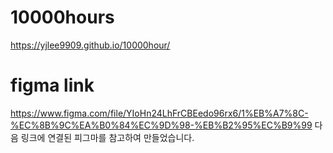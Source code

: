 # 10000hours
https://yjlee9909.github.io/10000hour/

# figma link
https://www.figma.com/file/YIoHn24LhFrCBEedo96rx6/1%EB%A7%8C-%EC%8B%9C%EA%B0%84%EC%9D%98-%EB%B2%95%EC%B9%99
다음 링크에 연결된 피그마를 참고하여 만들었습니다.